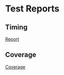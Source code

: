 # Test Reports

## Timing

[Report](https://tschm.github.io/numpy-client/tests/html-report/report.html)

## Coverage

[Coverage](https://tschm.github.io/numpy-client/tests/html-coverage/index.html)
